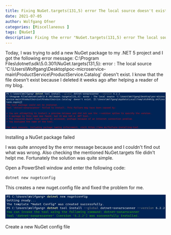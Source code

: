 ```yaml
---
title: Fixing NuGet.targets(131,5) error The local source doesn't exist.
date: 2021-07-05
author: Wolfgang Ofner
categories: [Miscellaneous ]
tags: [NuGet]
description: Fixing the error "NuGet.targets(131,5) error The local source doesn't exist."
---
```


Today, I was trying to add a new NuGet package to my .NET 5 project and I got the following error message: C:\Program Files\dotnet\sdk\5.0.301\NuGet.targets(131,5): error : The local source 'C:\Users\Wolfgang\Desktop\poc-microservice-main\ProductService\ProductService.Catalog' doesn't exist. I know that the file doesn't exist because I deleted it weeks ago after helping a reader of my blog. 

<div class="col-12 col-sm-10 aligncenter">
  <a href="/assets/img/posts/2021/07/Installing-a-NuGet-package-failed.jpg"><img loading="lazy" src="/assets/img/posts/2021/07/Installing-a-NuGet-package-failed.jpg" alt="Installing a NuGet package failed" /></a>
  
  <p>
   Installing a NuGet package failed
  </p>
</div>

I was quite annoyed by the error message because and I couldn't find out what was wrong. Also checking the mentioned NuGet.targets file didn't helpt me. Fortunately the solution was quite simple.

Open a PowerShell window and enter the following code:

```PowerShell
dotnet new nugetconfig
```

This creates a new nuget.config file and fixed the problem for me.

<div class="col-12 col-sm-10 aligncenter">
  <a href="/assets/img/posts/2021/07/Create-a-new-NuGet-config-file.jpg"><img loading="lazy" src="/assets/img/posts/2021/07/Create-a-new-NuGet-config-file.jpg" alt="Create a new NuGet config file" /></a>
  
  <p>
   Create a new NuGet config file
  </p>
</div>